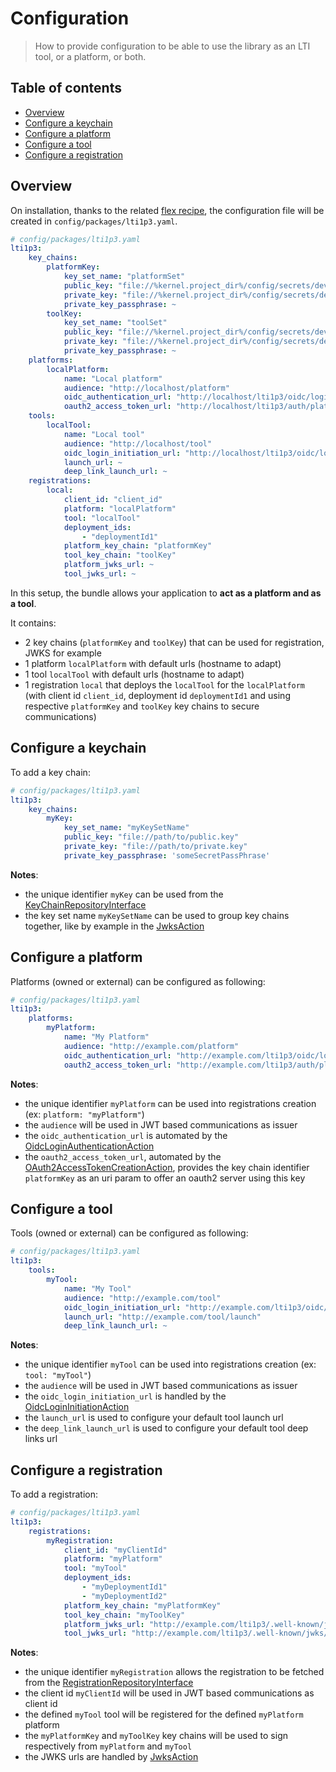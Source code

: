 # Configuration

> How to provide configuration to be able to use the library as an LTI tool, or a platform, or both.

## Table of contents

- [Overview](#overview)
- [Configure a keychain](#configure-a-keychain)
- [Configure a platform](#configure-a-platform)
- [Configure a tool](#configure-a-tool)
- [Configure a registration](#configure-a-registration)

## Overview

On installation, thanks to the related [flex recipe](https://github.com/symfony/recipes-contrib/tree/master/oat-sa/bundle-lti1p3), the configuration file will be created in `config/packages/lti1p3.yaml`.

```yaml
# config/packages/lti1p3.yaml
lti1p3:
    key_chains:
        platformKey:
            key_set_name: "platformSet"
            public_key: "file://%kernel.project_dir%/config/secrets/dev/public.key"
            private_key: "file://%kernel.project_dir%/config/secrets/dev/private.key"
            private_key_passphrase: ~
        toolKey:
            key_set_name: "toolSet"
            public_key: "file://%kernel.project_dir%/config/secrets/dev/public.key"
            private_key: "file://%kernel.project_dir%/config/secrets/dev/private.key"
            private_key_passphrase: ~
    platforms:
        localPlatform:
            name: "Local platform"
            audience: "http://localhost/platform"
            oidc_authentication_url: "http://localhost/lti1p3/oidc/login-authentication"
            oauth2_access_token_url: "http://localhost/lti1p3/auth/platformKey/token"
    tools:
        localTool:
            name: "Local tool"
            audience: "http://localhost/tool"
            oidc_login_initiation_url: "http://localhost/lti1p3/oidc/login-initiation"
            launch_url: ~
            deep_link_launch_url: ~
    registrations:
        local:
            client_id: "client_id"
            platform: "localPlatform"
            tool: "localTool"
            deployment_ids:
                - "deploymentId1"
            platform_key_chain: "platformKey"
            tool_key_chain: "toolKey"
            platform_jwks_url: ~
            tool_jwks_url: ~
```

In this setup, the bundle allows your application to **act as a platform and as a tool**.

It contains:
- 2 key chains (`platformKey` and `toolKey`) that can be used for registration, JWKS for example
- 1 platform `localPlatform` with default urls (hostname to adapt)
- 1 tool `localTool` with default urls (hostname to adapt)
- 1 registration `local` that deploys the `localTool` for the `localPlatform` (with client id `client_id`, deployment id `deploymentId1` and using respective `platformKey` and `toolKey` key chains to secure communications)

## Configure a keychain

To add a key chain:

```yaml
# config/packages/lti1p3.yaml
lti1p3:
    key_chains:
        myKey:
            key_set_name: "myKeySetName"
            public_key: "file://path/to/public.key"
            private_key: "file://path/to/private.key"
            private_key_passphrase: 'someSecretPassPhrase'
```
**Notes**:
- the unique identifier `myKey` can be used from the [KeyChainRepositoryInterface](https://github.com/oat-sa/lib-lti1p3-core/blob/master/src/Security/Key/KeyChainRepositoryInterface.php#L27)
- the key set name `myKeySetName` can be used to group key chains together, like by example in the [JwksAction](../../Action/Jwks/JwksAction.php)

## Configure a platform

Platforms (owned or external) can be configured as following:

```yaml
# config/packages/lti1p3.yaml
lti1p3:
    platforms:
        myPlatform:
            name: "My Platform"
            audience: "http://example.com/platform"
            oidc_authentication_url: "http://example.com/lti1p3/oidc/login-authentication"
            oauth2_access_token_url: "http://example.com/lti1p3/auth/platformKey/token"
```
**Notes**:
- the unique identifier `myPlatform` can be used into registrations creation (ex: `platform: "myPlatform"`)
- the `audience` will be used in JWT based communications as issuer 
- the `oidc_authentication_url` is automated by the [OidcLoginAuthenticationAction](../../Action/Platform/Message/OidcLoginAuthenticationAction.php)
- the `oauth2_access_token_url`, automated by the [OAuth2AccessTokenCreationAction](../../Action/Platform/Service/OAuth2AccessTokenCreationAction.php), provides the key chain identifier `platformKey` as an uri param to offer an oauth2 server using this key

## Configure a tool

Tools (owned or external) can be configured as following:

```yaml
# config/packages/lti1p3.yaml
lti1p3:
    tools:
        myTool:
            name: "My Tool"
            audience: "http://example.com/tool"
            oidc_login_initiation_url: "http://example.com/lti1p3/oidc/login-initiation"
            launch_url: "http://example.com/tool/launch"
            deep_link_launch_url: ~
```
**Notes**:
- the unique identifier `myTool` can be used into registrations creation (ex: `tool: "myTool"`)
- the `audience` will be used in JWT based communications as issuer 
- the `oidc_login_initiation_url` is handled by the [OidcLoginInitiationAction](../../Action/Tool/Message/OidcLoginInitiationAction.php)
- the `launch_url` is used to configure your default tool launch url
- the `deep_link_launch_url` is used to configure your default tool deep links url

## Configure a registration

To add a registration:

```yaml
# config/packages/lti1p3.yaml
lti1p3:
    registrations:
        myRegistration:
            client_id: "myClientId"
            platform: "myPlatform"
            tool: "myTool"
            deployment_ids:
                - "myDeploymentId1"
                - "myDeploymentId2"
            platform_key_chain: "myPlatformKey"
            tool_key_chain: "myToolKey"
            platform_jwks_url: "http://example.com/lti1p3/.well-known/jwks/platformSet.json"
            tool_jwks_url: "http://example.com/lti1p3/.well-known/jwks/toolSet.json"
```
**Notes**:
- the unique identifier `myRegistration` allows the registration to be fetched from the [RegistrationRepositoryInterface](https://github.com/oat-sa/lib-lti1p3-core/blob/master/src/Registration/RegistrationRepositoryInterface.php#L27)
- the client id `myClientId` will be used in JWT based communications as client id
- the defined `myTool` tool will be registered for the defined `myPlatform` platform
- the `myPlatformKey` and `myToolKey` key chains will be used to sign respectively from `myPlatform` and `myTool`
- the JWKS urls are handled by [JwksAction](../../Action/Jwks/JwksAction.php)
